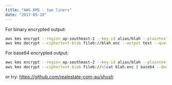 ```yaml
---
title: "AWS KMS - two liners"
date: "2017-05-18"
---
```


For binary encrypted output: 
```sh
aws kms encrypt --region ap-southeast-2 --key-id alias/blah --plaintext fileb://blah --output text --query CiphertextBlob | base64 --decode > blah.enc
aws kms decrypt --ciphertext-blob fileb://blah.enc --output text --query Plaintext | base64 --decode

```
For base64 encrypted output: 
```sh
aws kms encrypt --region ap-southeast-2 --key-id alias/blah --plaintext fileb://blah --output text --query CiphertextBlob > blah.enc
aws kms decrypt --ciphertext-blob fileb://<(cat blah.enc | base64 --decode) --output text --query Plaintext | base64 --decode
```
or try: https://github.com/realestate-com-au/shush
